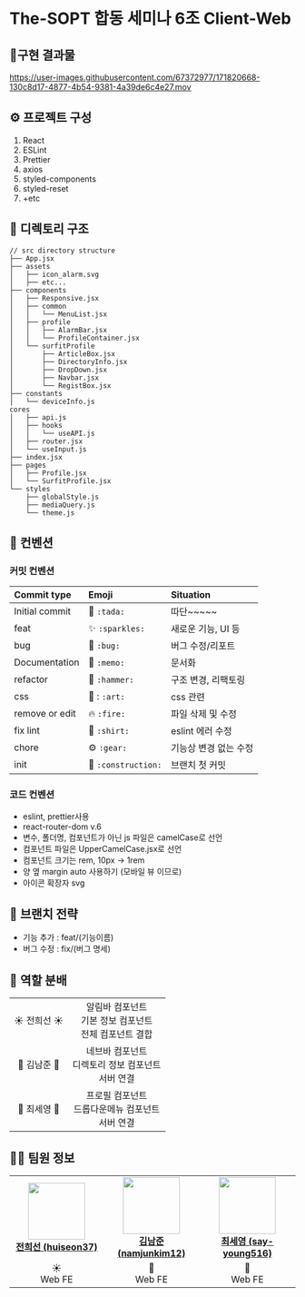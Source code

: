 # The-SOPT 합동 세미나 6조 Client-Web

## 🧚구현 결과물
https://user-images.githubusercontent.com/67372977/171820668-130c8d17-4877-4b54-9381-4a39de6c4e27.mov

## :gear: 프로젝트 구성

1. React
2. ESLint
3. Prettier
4. axios
5. styled-components
6. styled-reset
8. +etc

## 📂 디렉토리 구조

```
// src directory structure
├── App.jsx
├── assets
│   ├── icon_alarm.svg
│   ├── etc...
├── components
│   ├── Responsive.jsx
│   ├── common
│   │   └── MenuList.jsx
│   ├── profile
│   │   ├── AlarmBar.jsx
│   │   └── ProfileContainer.jsx
│   └── surfitProfile
│       ├── ArticleBox.jsx
│       ├── DirectoryInfo.jsx
│       ├── DropDown.jsx
│       ├── Navbar.jsx
│       └── RegistBox.jsx
├── constants
│   └── deviceInfo.js
cores
│   ├── api.js
│   ├── hooks
│   │   └── useAPI.js
│   ├── router.jsx
│   └── useInput.js
├── index.jsx
├── pages
│   ├── Profile.jsx
│   └── SurfitProfile.jsx
└── styles
    ├── globalStyle.js
    ├── mediaQuery.js
    └── theme.js
```

## 🤙 컨벤션

### 커밋 컨벤션
|   Commit type              | Emoji                                         | Situation |
|:---------------------------|:----------------------------------------------|:----|
| Initial commit             | :tada: `:tada:`                               | 따단~~~~~ |
| feat                | :sparkles: `:sparkles:`                       | 새로운 기능, UI 등 | 
| bug                     | :bug: `:bug:`                                 |  버그 수정/리포트  |
| Documentation              | :memo: `:memo:`                             | 문서화 |
| refactor             | :hammer: `:hammer:`                           | 구조 변경, 리팩토링 |
| css              | 🎨 : `:art:`                           | css 관련 |
| remove or edit        | :fire: `:fire:`                               |  파일 삭제 및 수정 |
| fix lint                       | :shirt: `:shirt:`                             | eslint 에러 수정 | 
| chore           | :gear:  `:gear:`              | 기능상 변경 없는 수정 | 
| init           | :construction:  `:construction:`              | 브랜치 첫 커밋 | 

### 코드 컨벤션
- eslint, prettier사용
- react-router-dom v.6
- 변수, 폴더명, 컴포넌트가 아닌 js 파일은 camelCase로 선언
- 컴포넌트 파일은 UpperCamelCase.jsx로 선언
- 컴포넌트 크기는 rem, 10px -> 1rem
- 양 옆 margin auto 사용하기 (모바일 뷰 이므로)
- 아이콘 확장자 svg

## 🌳 브랜치 전략

- 기능 추가 : feat/(기능이름)
- 버그 수정 : fix/(버그 명세)

## 🤝 역할 분배

<table>
    <tr align="center">
        <td>
           ☀️ 전희선 ☀️
        </td>
        <td>
           알림바 컴포넌트<br>
           기본 정보 컴포넌트<br>
           전체 컴포넌트 결합
        </td>
    </tr>
    <tr align="center">
        <td>
            👶 김남준 👶
        </td>
        <td>
           네브바 컴포넌트<br>
           디렉토리 정보 컴포넌트<br>
           서버 연결<br>
        </td>
    </tr>
    <tr align="center">
        <td>
            💜 최세영 💜
        </td>
        <td>
           프로필 컴포넌트<br>
           드롭다운메뉴 컴포넌트<br>
           서버 연결<br>
        </td>
    </tr>
</table>


## 👨‍💻 팀원 정보
<table>
    <tr align="center">
        <td style="min-width: 150px;">
            <a href="https://github.com/huiseon37">
              <img src="https://github.com/huiseon37.png" width="100">
              <br />
              <b>전희선 (huiseon37)</b>
            </a>
        </td>
        <td style="min-width: 150px;">
            <a href="https://github.com/namjunkim12">
              <img src="https://github.com/namjunkim12.png" width="100">
              <br />
              <b>김남준 (namjunkim12)</b>
            </a> 
        </td>
        <td style="min-width: 150px;">
            <a href="https://github.com/say-young516">
              <img src="https://github.com/say-young516.png" width="100">
              <br />
              <b>최세영 (say-young516)</b>
            </a> 
        </td>
    </tr>
    <tr align="center">
        <td>
            ☀️ <br/>
            Web FE
        </td>
        <td>
            👶 <br />
            Web FE
        </td>
        <td>
            💜 <br />
            Web FE
        </td>
    </tr>
</table>
